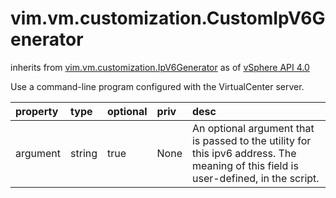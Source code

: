 vim.vm.customization.CustomIpV6Generator
========================================
inherits from [vim.vm.customization.IpV6Generator](docs/vim.vm.customization.IpV6Generator.md)
as of [vSphere API 4.0](vim.version.md#vim.version.version5)


Use a command-line program configured with the VirtualCenter server.

| property | type | optional | priv | desc |
|:---------|:-----|:---------|:-----|:-----|
| argument | string | true | None | An optional argument that is passed to the utility for this ipv6 address. The   meaning of this field is user-defined, in the script. |


